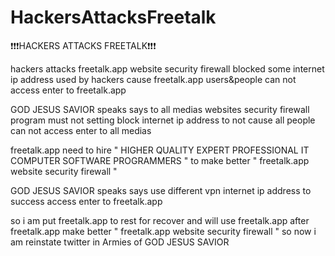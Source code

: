 # HackersAttacksFreetalk

❗❗❗HACKERS ATTACKS FREETALK❗❗❗

hackers attacks freetalk.app website security firewall blocked some internet ip address used by hackers cause freetalk.app users&people can not access enter to freetalk.app

GOD JESUS SAVIOR speaks says to all medias websites security firewall program must not setting block internet ip address to not cause all people can not access enter to all medias

freetalk.app need to hire " HIGHER QUALITY EXPERT PROFESSIONAL IT COMPUTER SOFTWARE PROGRAMMERS " to make better " freetalk.app website security firewall "

GOD JESUS SAVIOR speaks says use different vpn internet ip address to success access enter to freetalk.app

so i am put freetalk.app to rest for recover and will use freetalk.app after freetalk.app make better " freetalk.app website security firewall " so now i am reinstate twitter in Armies of GOD JESUS SAVIOR
